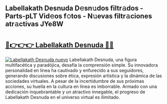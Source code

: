 ## Labellakath Desnuda D𝚎sn𝚞dos filtr𝚊dos - Parts-pLT Vid𝚎os f𝚘tos - N𝚞evas filtr𝚊ciones atr𝚊ctivas JYe8W

# <h2><a href="http://mb9wrk.tromn.icu/?c=Labellakath+Desnuda">🔗👉👉👉 Labellakath Desnuda 🔗🔗</a></h2>

[![Labellakath Desnuda nuevo](https://i.imgur.com/pEAQMta.gif)](http://mb9wrk.tromn.icu/?c=Labellakath+Desnuda)
Labellakath Desnuda, una figura multifacética y paradójica, desafía la comprensión simple. Su innovadora personalidad en línea ha cautivado y enfurecido a sus seguidores, generando discusiones sobre ética, expresión artística y la dinámica de las sociedades virtuales. A pesar de la incertidumbre de sus próximas acciones, su huella en la cultura en línea es imborrable. Armado con una dedicación inquebrantable y un atractivo innegable, el progreso de Labellakath Desnuda en el universo virtual es ilimitado.
